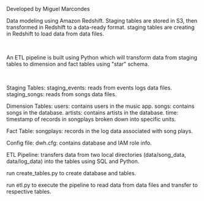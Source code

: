 Developed by Miguel Marcondes

Data modeling using Amazon Redshift. Staging tables are stored in S3, then transformed in Redshift to a data-ready format.
staging tables are creating in Redshift to load data from data files.

&nbsp;

An ETL pipeline is built using Python which will transform data from staging tables to dimension and fact tables using "star" schema.

&nbsp;

Staging Tables:
staging_events: reads from events logs data files.
staging_songs: reads from songs data files.

Dimension Tables:
users: contains users in the music app.
songs: contains songs in the database.
artists: contains artists in the database.
time: timestamp of records in songplays broken down into specific units.

Fact Table:
songplays: records in the log data associated with song plays.

Config file:
dwh.cfg: contains database and IAM role info.

ETL Pipeline:
transfers data from two local directories (data/song_data, data/log_data) into the tables using SQL and Python.

run create_tables.py to create database and tables.

run etl.py to execute the pipeline to read data from data files and transfer to respective tables.
